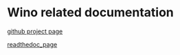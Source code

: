 # Wino related documentation

[github project page](https://xiaoouwang.github.io/winograd-fr/)

[readthedoc_page](https://winograd-fr.readthedocs.io/en/latest/index.html)
